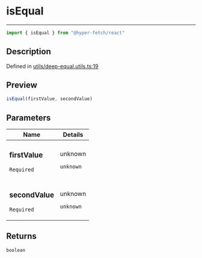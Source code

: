 

# isEqual

<div class="api-docs__separator" data-reactroot="">

---

</div><div class="api-docs__import" data-reactroot="">

```ts
import { isEqual } from "@hyper-fetch/react"
```

</div><div class="api-docs__section">

## Description

</div><div class="api-docs__description"><span class="api-docs__do-not-parse">



</span></div><p class="api-docs__definition">

Defined in [utils/deep-equal.utils.ts:19](https://github.com/BetterTyped/hyper-fetch/blob/6c3eaa91/packages/react/src/utils/deep-equal.utils.ts#L19)

</p><div class="api-docs__section">

## Preview

</div><div class="api-docs__preview fn">

```ts
isEqual(firstValue, secondValue)
```

</div><div class="api-docs__section">

## Parameters

</div><div class="api-docs__parameters"><table><thead><tr><th>Name</th><th>Details</th></tr></thead><tbody><tr param-data="firstValue"><td class="api-docs__param-name required">

### firstValue 

`Required`

</td><td class="api-docs__param-type">

unknown

`unknown`

</td></tr><tr param-data="secondValue"><td class="api-docs__param-name required">

### secondValue 

`Required`

</td><td class="api-docs__param-type">

unknown

`unknown`

</td></tr></tbody></table></div><div class="api-docs__section">

## Returns

</div><div class="api-docs__returns">

```ts
boolean
```

</div>